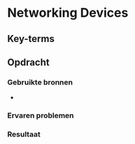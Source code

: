 # Networking Devices


## Key-terms


## Opdracht
### Gebruikte bronnen
- 

### Ervaren problemen


### Resultaat

